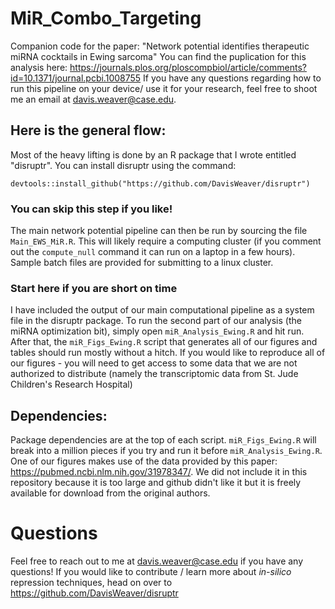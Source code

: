 # MiR_Combo_Targeting
Companion code for the paper: "Network potential identifies therapeutic miRNA cocktails in Ewing sarcoma"
You can find the puplication for this analysis here: https://journals.plos.org/ploscompbiol/article/comments?id=10.1371/journal.pcbi.1008755
If you have any questions regarding how to run this pipeline on your device/ use it for your research, 
feel free to shoot me an email at davis.weaver@case.edu. 

## Here is the general flow: 

Most of the heavy lifting is done by an R package that I wrote entitled "disruptr". 
You can install disruptr using the command: 
```
devtools::install_github("https://github.com/DavisWeaver/disruptr")
```

### You can skip this step if you like! 

The main network potential pipeline can then be run by sourcing the file `Main_EWS_MiR.R`. 
This will likely require a computing cluster (if you comment out the `compute_null` command it can run on a laptop in a few hours). 
Sample batch files are provided for submitting to a linux cluster.

### Start here if you are short on time

I have included the output of our main computational pipeline as a system file in the disruptr package. 
To run the second part of our analysis (the miRNA optimization bit), simply open `miR_Analysis_Ewing.R` and hit run. 
After that, the `miR_Figs_Ewing.R` script that generates all of our figures and tables should run mostly without a hitch. 
If you would like to reproduce all of our figures - you will need to get access to some data that we are not authorized to distribute (namely the transcriptomic data from St. Jude Children's Research Hospital)


## Dependencies:

Package dependencies are at the top of each script. 
`miR_Figs_Ewing.R` will break into a million pieces if you try and run it before `miR_Analysis_Ewing.R`. 
One of our figures makes use of the data provided by this paper: https://pubmed.ncbi.nlm.nih.gov/31978347/. We did not include it in this repository because it is too large and github didn't like it but it is freely available for download from the original authors.

# Questions

Feel free to reach out to me at davis.weaver@case.edu if you have any questions! If you would like to contribute / learn more about _in-silico_ repression techniques, head on over to https://github.com/DavisWeaver/disruptr 

